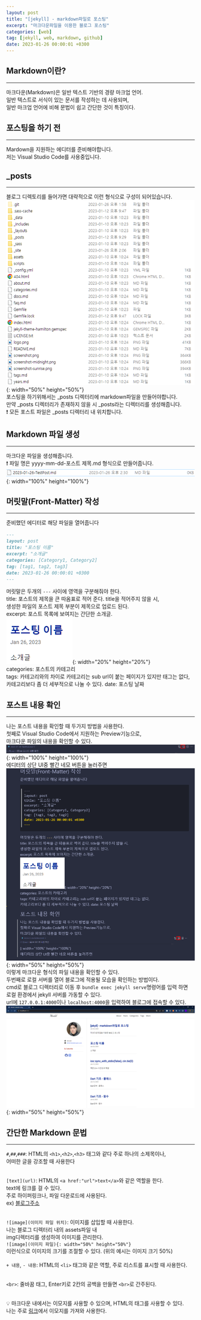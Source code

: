 ```yaml
---
layout: post
title: "[jekyll] - markdown파일로 포스팅"
excerpt: "마크다운파일을 이용한 블로그 포스팅"
categories: [web]
tag: [jekyll, web, markdown, github]
date: 2023-01-26 00:00:01 +0300
---
```


## Markdown이란?
-----------
마크다운(Markdown)은 일반 텍스트 기반의 경량 마크업 언어.<br>
일반 텍스트로 서식이 있는 문서를 작성하는 데 사용되며,<br>
일반 마크업 언어에 비해 문법이 쉽고 간단한 것이 특징이다.<br>

## 포스팅을 하기 전
-----------
Mardown을 지원하는 에디터를 준비해야합니다.<br>
저는 Visual Studio Code를 사용중입니다.

## _posts
-----------
블로그 디렉토리를 들어가면 대략적으로 이런 형식으로 구성이 되어있습니다.
![image](/assets/img/jekyll/jekyll_post_1.png){: width="50%" height="50%"}<br>
포스팅을 하기위해서는 _posts 디렉터리에 markdown파일을 만들어야합니다.<br>
만약 _posts 디렉터리가 존재하지 않을 시 _posts라는 디렉터리를 생성해줍니다.<br>
❗ 모든 포스트 파일은 _posts 디렉터리 내 위치합니다.

## Markdown 파일 생성
-----------
마크다운 파일을 생성해줍니다.<br>
❗ 파일 명은 yyyy-mm-dd-포스트 제목.md 형식으로 만들어줍니다.
![image](/assets/img/jekyll/jekyll_post_2.png){: width="100%" height="100%"}<br>

## 머릿말(Front-Matter) 작성
-----------
준비했던 에디터로 해당 파일을 열어줍니다
```markdown
---
layout: post
title: "포스팅 이름"
excerpt: "소개글"
categories: [Category1, Category2]
tag: [tag1, tag2, tag3]
date: 2023-01-26 00:00:01 +0300
---
```
머릿말은 두개의 `---` 사이에 영역을 구분해줘야 한다.<br>
title: 포스트의 제목을 큰 따옴표로 적어 준다. title을 적어주지 않을 시,<br>
생성한 파일의 포스트 제목 부분이 제목으로 업로드 된다.<br>
excerpt: 포스트 목록에 보여지는 간단한 소개글.<br>
![image](/assets/img/jekyll/jekyll_post_3.png){: width="20%" height="20%"}<br>
categories: 포스트의 카테고리<br>
tags: 카테고리와의 차이로 카테고리는 sub url이 붙는 페이지가 있지만 태그는 없다,<br>
카테고리보다 좀 더 세부적으로 나눌 수 있다.
date: 포스팅 날짜

## 포스트 내용 확인
-----------
나는 포스트 내용을 확인할 때 두가지 방법을 사용한다.<br>
첫째로 Visual Studio Code에서 지원하는 Preview기능으로,<br>
마크다운 파일의 내용을 확인할 수 있다.
![image](/assets/img/jekyll/jekyll_post_4.png){: width="100%" height="100%"}<br>
에디터의 상단 UI중 빨간 네모 버튼을 눌러주면
![image](/assets/img/jekyll/jekyll_post_5.png){: width="50%" height="50%"}<br>
이렇게 마크다운 형식의 파일 내용을 확인할 수 있다.<br>
두번째로 로컬 서버를 열어 블로그에 적용될 모습을 확인하는 방법이다.<br>
cmd로 블로그 디렉터리로 이동 후 `bundle exec jekyll serve`명령어를 입력 하면<br>
로컬 환경에서 jekyll 서버를 가동할 수 있다.<br>
url에 `127.0.0.1:4000`이나 `localhost:4000`을 입력하여 블로그에 접속할 수 있다.<br>
![image](/assets/img/jekyll/jekyll_post_6.png){: width="50%" height="50%"}<br>

## 간단한 Markdown 문법
-----------
`#`,`##`,`###`: HTML의 `<h1>`,`<h2>`,`<h3>` 태그와 같다 주로 하나의 소제목이나,<br>
어떠한 글을 강조할 때 사용한다<br><br>

`[text](url)`: HTML의 `<a href:"url">text</a>`와 같은 역할을 한다.<br>
text에 링크를 걸 수 있다.<br>
주로 하이퍼링크나, 파일 다운로드에 사용된다.<br>
ex) [블로그주소](https://hhh57463.github.io)<br><br>

`![image](이미지 파일 위치)`: 이미지를 삽입할 때 사용한다.<br>
나는 블로그 디렉터리 내의 assets파일 내<br>
img디렉터리를 생성하여 이미지를 관리한다.<br>
`![image](이미지 파일){: width="50%" height="50%"}`<br>
이런식으로 이미지의 크기를 조절할 수 있다. (위의 예시는 이미지 크기 50%)<br><br>
`+ 내용`, `- 내용`: HTML의 `<li>` 태그와 같은 역할, 주로 리스트를 표시할 때 사용한다.<br><br>

`<br>`: 줄바꿈 태그, Enter키로 2칸의 공백을 만들면 `<br>`로 간주된다.<br><br>

💡 마크다운 내에서는 이모지를 사용할 수 있으며, HTML의 태그를 사용할 수 있다.<br>
나는 주로 [링크](https://www.emojiengine.com/ko/)에서 이모지를 가져와 사용한다.<br>